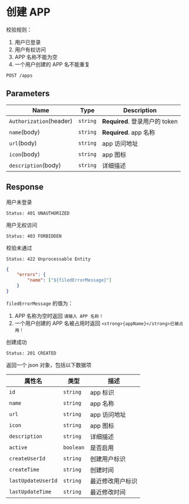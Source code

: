 # 创建 APP

校验规则：

1. 用户已登录
2. 用户有权访问
3. APP 名称不能为空
4. 一个用户创建的 APP 名不能重复

```text
POST /apps
```

## Parameters

| Name                    | Type     | Description                    |
| ----------------------- | -------- | ------------------------------ |
| `Authorization`(header) | `string` | **Required**. 登录用户的 token |
| `name`(body)            | `string` | **Required**. app 名称         |
| `url`(body)             | `string` | app 访问地址                   |
| `icon`(body)            | `string` | app 图标                       |
| `description`(body)     | `string` | 详细描述                       |

## Response

用户未登录

```text
Status: 401 UNAUTHORIZED
```

用户无权访问

```text
Status: 403 FORBIDDEN
```

校验未通过

```text
Status: 422 Unprocessable Entity
```

```json
{
    "errors": {
        "name": ["${filedErrorMessage}"]
    }
}
```

`filedErrorMessage` 的值为：

1. APP 名称为空时返回 `请输入 APP 名称！`
2. 一个用户创建的 APP 名被占用时返回 `<strong>{appName}</strong>已被占用！`

创建成功

```text
Status: 201 CREATED
```

返回一个 json 对象，包括以下数据项

| 属性名             | 类型      | 描述             |
| ------------------ | --------- | ---------------- |
| `id`               | `string`  | app 标识         |
| `name`             | `string`  | app 名称         |
| `url`              | `string`  | app 访问地址     |
| `icon`             | `string`  | app 图标         |
| `description`      | `string`  | 详细描述         |
| `active`           | `boolean` | 是否启用         |
| `createUserId`     | `string`  | 创建用户标识     |
| `createTime`       | `string`  | 创建时间         |
| `lastUpdateUserId` | `string`  | 最近修改用户标识 |
| `lastUpdateTime`   | `string`  | 最近修改时间     |